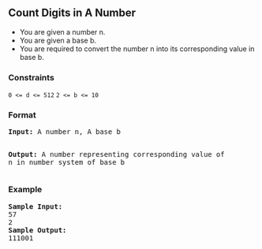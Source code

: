 <h2>Count Digits in A Number</h2>

<div>
  <ul> 
    <li> You are given a number n.</li>
    <li>You are given a base b.</li>
    <li>You are required to convert the number n into its corresponding value in base b.</li>
  </ul>
</div>

<h3>Constraints</h3>
<code>0 <= d <= 512</code>
<code>2 <= b <= 10</code>

<h3>Format</h3>
<pre>
<strong>Input:</strong> A number n, A base b

<strong>Output:</strong> A number representing corresponding value of n in number system of base b
</pre>

<h3>Example</h3>
<pre>
<strong>Sample Input:</strong> 
57
2
<strong>Sample Output:</strong> 
111001
</pre>
